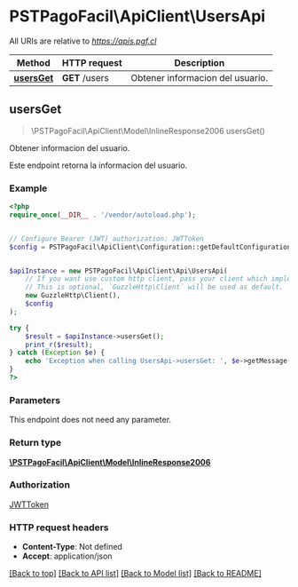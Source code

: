 # PSTPagoFacil\ApiClient\UsersApi

All URIs are relative to *https://apis.pgf.cl*

Method | HTTP request | Description
------------- | ------------- | -------------
[**usersGet**](UsersApi.md#usersGet) | **GET** /users | Obtener informacion del usuario.



## usersGet

> \PSTPagoFacil\ApiClient\Model\InlineResponse2006 usersGet()

Obtener informacion del usuario.

Este endpoint retorna la informacion del usuario.

### Example

```php
<?php
require_once(__DIR__ . '/vendor/autoload.php');


// Configure Bearer (JWT) authorization: JWTToken
$config = PSTPagoFacil\ApiClient\Configuration::getDefaultConfiguration()->setAccessToken('YOUR_ACCESS_TOKEN');


$apiInstance = new PSTPagoFacil\ApiClient\Api\UsersApi(
    // If you want use custom http client, pass your client which implements `GuzzleHttp\ClientInterface`.
    // This is optional, `GuzzleHttp\Client` will be used as default.
    new GuzzleHttp\Client(),
    $config
);

try {
    $result = $apiInstance->usersGet();
    print_r($result);
} catch (Exception $e) {
    echo 'Exception when calling UsersApi->usersGet: ', $e->getMessage(), PHP_EOL;
}
?>
```

### Parameters

This endpoint does not need any parameter.

### Return type

[**\PSTPagoFacil\ApiClient\Model\InlineResponse2006**](../Model/InlineResponse2006.md)

### Authorization

[JWTToken](../../README.md#JWTToken)

### HTTP request headers

- **Content-Type**: Not defined
- **Accept**: application/json

[[Back to top]](#) [[Back to API list]](../../README.md#documentation-for-api-endpoints)
[[Back to Model list]](../../README.md#documentation-for-models)
[[Back to README]](../../README.md)

